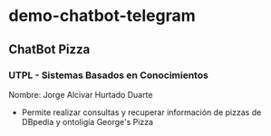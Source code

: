 # demo-chatbot-telegram

## ChatBot Pizza 
### UTPL - Sistemas Basados en Conocimientos

Nombre: Jorge Alcivar Hurtado Duarte

- Permite realizar consultas y recuperar información de pizzas de DBpedia y ontoligía George's Pizza

